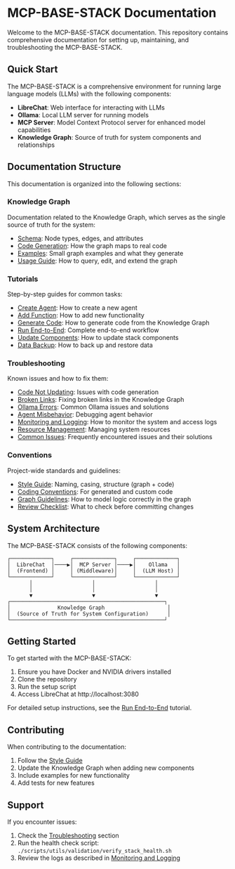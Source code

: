 # MCP-BASE-STACK Documentation

Welcome to the MCP-BASE-STACK documentation. This repository contains comprehensive documentation for setting up, maintaining, and troubleshooting the MCP-BASE-STACK.

## Quick Start

The MCP-BASE-STACK is a comprehensive environment for running large language models (LLMs) with the following components:

- **LibreChat**: Web interface for interacting with LLMs
- **Ollama**: Local LLM server for running models
- **MCP Server**: Model Context Protocol server for enhanced model capabilities
- **Knowledge Graph**: Source of truth for system components and relationships

## Documentation Structure

This documentation is organized into the following sections:

### Knowledge Graph

Documentation related to the Knowledge Graph, which serves as the single source of truth for the system:

- [Schema](knowledge-graph/schema.md): Node types, edges, and attributes
- [Code Generation](knowledge-graph/code-generation.md): How the graph maps to real code
- [Examples](knowledge-graph/examples.md): Small graph examples and what they generate
- [Usage Guide](knowledge-graph/usage-guide.md): How to query, edit, and extend the graph

### Tutorials

Step-by-step guides for common tasks:

- [Create Agent](tutorials/create-agent.md): How to create a new agent
- [Add Function](tutorials/add-function.md): How to add new functionality
- [Generate Code](tutorials/generate-code.md): How to generate code from the Knowledge Graph
- [Run End-to-End](tutorials/run-end-to-end.md): Complete end-to-end workflow
- [Update Components](tutorials/update-components.md): How to update stack components
- [Data Backup](tutorials/data-backup.md): How to back up and restore data

### Troubleshooting

Known issues and how to fix them:

- [Code Not Updating](troubleshooting/code-not-updating.md): Issues with code generation
- [Broken Links](troubleshooting/broken-links.md): Fixing broken links in the Knowledge Graph
- [Ollama Errors](troubleshooting/ollama-errors.md): Common Ollama issues and solutions
- [Agent Misbehavior](troubleshooting/agent-misbehavior.md): Debugging agent behavior
- [Monitoring and Logging](troubleshooting/monitoring-and-logging.md): How to monitor the system and access logs
- [Resource Management](troubleshooting/resource-management.md): Managing system resources
- [Common Issues](troubleshooting/common-issues.md): Frequently encountered issues and their solutions

### Conventions

Project-wide standards and guidelines:

- [Style Guide](conventions/style-guide.md): Naming, casing, structure (graph + code)
- [Coding Conventions](conventions/coding-conventions.md): For generated and custom code
- [Graph Guidelines](conventions/graph-guidelines.md): How to model logic correctly in the graph
- [Review Checklist](conventions/review-checklist.md): What to check before committing changes

## System Architecture

The MCP-BASE-STACK consists of the following components:

```
┌─────────────┐     ┌─────────────┐     ┌─────────────┐
│  LibreChat  │────▶│  MCP Server │────▶│    Ollama   │
│  (Frontend) │     │ (Middleware)│     │  (LLM Host) │
└─────────────┘     └─────────────┘     └─────────────┘
       │                   │                   │
       │                   │                   │
       ▼                   ▼                   ▼
┌─────────────────────────────────────────────────┐
│               Knowledge Graph                    │
│  (Source of Truth for System Configuration)      │
└─────────────────────────────────────────────────┘
```

## Getting Started

To get started with the MCP-BASE-STACK:

1. Ensure you have Docker and NVIDIA drivers installed
2. Clone the repository
3. Run the setup script
4. Access LibreChat at http://localhost:3080

For detailed setup instructions, see the [Run End-to-End](tutorials/run-end-to-end.md) tutorial.

## Contributing

When contributing to the documentation:

1. Follow the [Style Guide](conventions/style-guide.md)
2. Update the Knowledge Graph when adding new components
3. Include examples for new functionality
4. Add tests for new features

## Support

If you encounter issues:

1. Check the [Troubleshooting](troubleshooting/common-issues.md) section
2. Run the health check script: `./scripts/utils/validation/verify_stack_health.sh`
3. Review the logs as described in [Monitoring and Logging](troubleshooting/monitoring-and-logging.md)